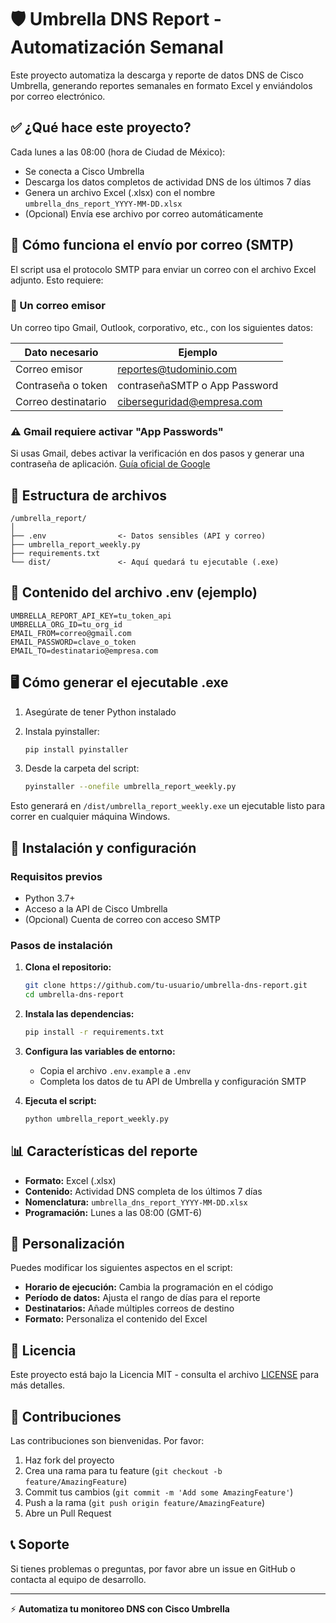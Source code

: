 # 🛡️ Umbrella DNS Report - Automatización Semanal

Este proyecto automatiza la descarga y reporte de datos DNS de Cisco Umbrella, generando reportes semanales en formato Excel y enviándolos por correo electrónico.

## ✅ ¿Qué hace este proyecto?

Cada lunes a las 08:00 (hora de Ciudad de México):

- Se conecta a Cisco Umbrella
- Descarga los datos completos de actividad DNS de los últimos 7 días
- Genera un archivo Excel (.xlsx) con el nombre `umbrella_dns_report_YYYY-MM-DD.xlsx`
- (Opcional) Envía ese archivo por correo automáticamente

## 📨 Cómo funciona el envío por correo (SMTP)

El script usa el protocolo SMTP para enviar un correo con el archivo Excel adjunto. Esto requiere:

### 🔐 Un correo emisor

Un correo tipo Gmail, Outlook, corporativo, etc., con los siguientes datos:

| Dato necesario | Ejemplo |
|---|---|
| Correo emisor | reportes@tudominio.com |
| Contraseña o token | contraseñaSMTP o App Password |
| Correo destinatario | ciberseguridad@empresa.com |

### ⚠️ Gmail requiere activar "App Passwords"

Si usas Gmail, debes activar la verificación en dos pasos y generar una contraseña de aplicación.
[Guía oficial de Google](https://support.google.com/accounts/answer/185833)

## 📁 Estructura de archivos

```
/umbrella_report/
│
├── .env                <- Datos sensibles (API y correo)
├── umbrella_report_weekly.py
├── requirements.txt
└── dist/               <- Aquí quedará tu ejecutable (.exe)
```

## 📄 Contenido del archivo .env (ejemplo)

```env
UMBRELLA_REPORT_API_KEY=tu_token_api
UMBRELLA_ORG_ID=tu_org_id
EMAIL_FROM=correo@gmail.com
EMAIL_PASSWORD=clave_o_token
EMAIL_TO=destinatario@empresa.com
```

## 🖥️ Cómo generar el ejecutable .exe

1. Asegúrate de tener Python instalado

2. Instala pyinstaller:
   ```bash
   pip install pyinstaller
   ```

3. Desde la carpeta del script:
   ```bash
   pyinstaller --onefile umbrella_report_weekly.py
   ```

Esto generará en `/dist/umbrella_report_weekly.exe` un ejecutable listo para correr en cualquier máquina Windows.

## 🚀 Instalación y configuración

### Requisitos previos
- Python 3.7+
- Acceso a la API de Cisco Umbrella
- (Opcional) Cuenta de correo con acceso SMTP

### Pasos de instalación

1. **Clona el repositorio:**
   ```bash
   git clone https://github.com/tu-usuario/umbrella-dns-report.git
   cd umbrella-dns-report
   ```

2. **Instala las dependencias:**
   ```bash
   pip install -r requirements.txt
   ```

3. **Configura las variables de entorno:**
   - Copia el archivo `.env.example` a `.env`
   - Completa los datos de tu API de Umbrella y configuración SMTP

4. **Ejecuta el script:**
   ```bash
   python umbrella_report_weekly.py
   ```

## 📊 Características del reporte

- **Formato:** Excel (.xlsx)
- **Contenido:** Actividad DNS completa de los últimos 7 días
- **Nomenclatura:** `umbrella_dns_report_YYYY-MM-DD.xlsx`
- **Programación:** Lunes a las 08:00 (GMT-6)

## 🔧 Personalización

Puedes modificar los siguientes aspectos en el script:

- **Horario de ejecución:** Cambia la programación en el código
- **Período de datos:** Ajusta el rango de días para el reporte
- **Destinatarios:** Añade múltiples correos de destino
- **Formato:** Personaliza el contenido del Excel

## 📝 Licencia

Este proyecto está bajo la Licencia MIT - consulta el archivo [LICENSE](LICENSE) para más detalles.

## 🤝 Contribuciones

Las contribuciones son bienvenidas. Por favor:

1. Haz fork del proyecto
2. Crea una rama para tu feature (`git checkout -b feature/AmazingFeature`)
3. Commit tus cambios (`git commit -m 'Add some AmazingFeature'`)
4. Push a la rama (`git push origin feature/AmazingFeature`)
5. Abre un Pull Request

## 📞 Soporte

Si tienes problemas o preguntas, por favor abre un issue en GitHub o contacta al equipo de desarrollo.

---

⚡ **Automatiza tu monitoreo DNS con Cisco Umbrella**
